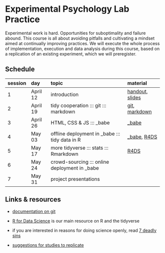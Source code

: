 # Experimental Psychology Lab Practice

Experimental work is hard. Opportunities for suboptimality and failure abound. This course is
all about avoiding pitfalls and cultivating a mindset aimed at continually improving
practices. We will execute the whole process of implementation, execution and data analysis
during this course, based on a replication of an existing experiment, which we will preregister.

## Schedule

session | day | topic | material
:--- | :--- | :--- | :---
1  | April 12 | introduction | [handout](handouts/01_intro.pdf), [slides](slides/01_RePOS_intro.pdf)
2  | April 19 | tidy cooperation ::: git ::: markdown | [git](https://git-scm.com/), [markdown](https://guides.github.com/features/mastering-markdown/)
3  | April 26 | HTML, CSS & JS ::: \_babe | [\_babe](https://b-a-b-e.github.io/babe_site/index.html)
4  | May 03 | offline deployment in \_babe ::: tidy data in R | [\_babe](https://b-a-b-e.github.io/babe_site/index.html), [R4DS](http://r4ds.had.co.nz)
5  | May 17 | more tidyverse ::: stats ::: Rmarkdown | [R4DS](http://r4ds.had.co.nz)
6  | May 24 | crowd-sourcing ::: online deployment in \_babe | 
7  | May 31 |  project presentations | 

## Links & resources

- [documentation on git](https://git-scm.com/doc)

- [R for Data Science](http://r4ds.had.co.nz) is our main resource on R and the tidyverse

- if you are interested in reasons for doing science openly, read [7 deadly sins](https://press.princeton.edu/titles/10970.html)

- [suggestions for studies to replicate](docs/suggestions.html)
